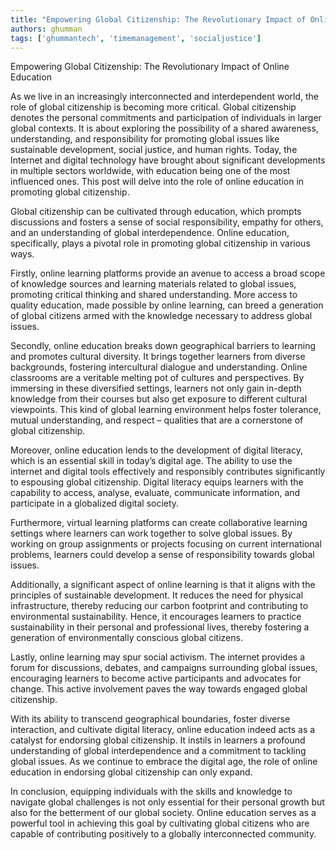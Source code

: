 ```yaml
---
title: "Empowering Global Citizenship: The Revolutionary Impact of Online Education"  # Wrap the title in double quotes
authors: ghumman
tags: ['ghummantech', 'timemanagement', 'socialjustice']
---
```


Empowering Global Citizenship: The Revolutionary Impact of Online Education
<!-- truncate -->

As we live in an increasingly interconnected and interdependent world, the role of global citizenship is becoming more critical. Global citizenship denotes the personal commitments and participation of individuals in larger global contexts. It is about exploring the possibility of a shared awareness, understanding, and responsibility for promoting global issues like sustainable development, social justice, and human rights. Today, the Internet and digital technology have brought about significant developments in multiple sectors worldwide, with education being one of the most influenced ones. This post will delve into the role of online education in promoting global citizenship.

Global citizenship can be cultivated through education, which prompts discussions and fosters a sense of social responsibility, empathy for others, and an understanding of global interdependence. Online education, specifically, plays a pivotal role in promoting global citizenship in various ways.

Firstly, online learning platforms provide an avenue to access a broad scope of knowledge sources and learning materials related to global issues, promoting critical thinking and shared understanding. More access to quality education, made possible by online learning, can breed a generation of global citizens armed with the knowledge necessary to address global issues.

Secondly, online education breaks down geographical barriers to learning and promotes cultural diversity. It brings together learners from diverse backgrounds, fostering intercultural dialogue and understanding. Online classrooms are a veritable melting pot of cultures and perspectives. By immersing in these diversified settings, learners not only gain in-depth knowledge from their courses but also get exposure to different cultural viewpoints. This kind of global learning environment helps foster tolerance, mutual understanding, and respect – qualities that are a cornerstone of global citizenship.

Moreover, online education lends to the development of digital literacy, which is an essential skill in today’s digital age. The ability to use the internet and digital tools effectively and responsibly contributes significantly to espousing global citizenship. Digital literacy equips learners with the capability to access, analyse, evaluate, communicate information, and participate in a globalized digital society.

Furthermore, virtual learning platforms can create collaborative learning settings where learners can work together to solve global issues. By working on group assignments or projects focusing on current international problems, learners could develop a sense of responsibility towards global issues.

Additionally, a significant aspect of online learning is that it aligns with the principles of sustainable development. It reduces the need for physical infrastructure, thereby reducing our carbon footprint and contributing to environmental sustainability. Hence, it encourages learners to practice sustainability in their personal and professional lives, thereby fostering a generation of environmentally conscious global citizens.

Lastly, online learning may spur social activism. The internet provides a forum for discussions, debates, and campaigns surrounding global issues, encouraging learners to become active participants and advocates for change. This active involvement paves the way towards engaged global citizenship.

With its ability to transcend geographical boundaries, foster diverse interaction, and cultivate digital literacy, online education indeed acts as a catalyst for endorsing global citizenship. It instils in learners a profound understanding of global interdependence and a commitment to tackling global issues. As we continue to embrace the digital age, the role of online education in endorsing global citizenship can only expand.

In conclusion, equipping individuals with the skills and knowledge to navigate global challenges is not only essential for their personal growth but also for the betterment of our global society. Online education serves as a powerful tool in achieving this goal by cultivating global citizens who are capable of contributing positively to a globally interconnected community.
